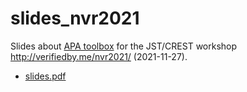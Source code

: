 # slides_nvr2021

Slides about [APA toolbox](https://github.com/gnu-octave/pkg-apa)
for the JST/CREST workshop http://verifiedby.me/nvr2021/ (2021-11-27).

- [slides.pdf](slides.pdf)
